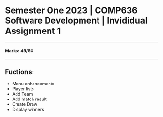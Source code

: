 # Semester One 2023 | COMP636 Software Development | Invididual Assignment 1
-------------------------------------
#### Marks: 45/50
-------------------------------------
## Fuctions:

- Menu enhancements 
- Player lists 
- Add Team 
- Add match result 
- Create Draw 
- Display winners 

